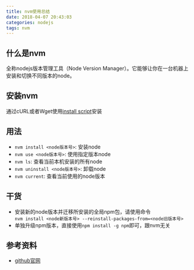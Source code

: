 ```yaml
---
title: nvm使用总结
date: 2018-04-07 20:43:03
categories: nodejs
tags: nvm
---
```

## 什么是nvm
全称nodejs版本管理工具（Node Version Manager）。它能够让你在一台机器上安装和切换不同版本的node。
<!-- more -->
## 安装nvm
通过cURL或者Wget使用[install script](https://github.com/creationix/nvm#install-script)安装

## 用法
* `nvm install <node版本号>`: 安装node
* `nvm use <node版本号>`: 使用指定版本node
* `nvm ls`: 查看当前本机安装的所有node
* `nvm uninstall <node版本号>`: 卸载node
* `nvm current`: 查看当前使用的node版本

## 干货
* 安装新的node版本并迁移所安装的全局npm包，请使用命令   
`nvm install <node新版本号> --reinstall-packages-from=<node旧版本号>`
* 单独升级npm版本，直接使用`npm install -g npm`即可，跟nvm无关

## 参考资料
* [github官网](https://github.com/creationix/nvm)

